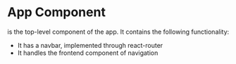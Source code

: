 # App Component

<App /> is the top-level component of the app. It contains the following functionality:

- It has a navbar, implemented through react-router
- It handles the frontend component of navigation
